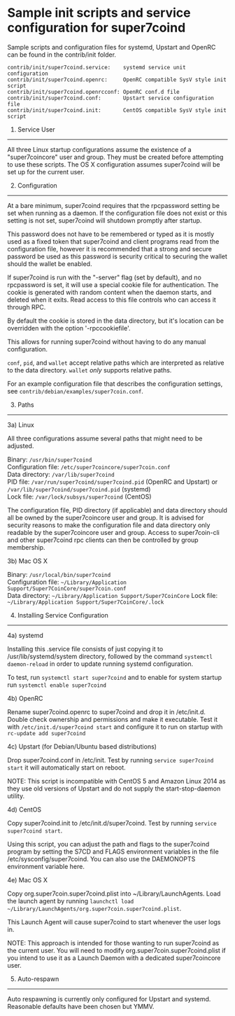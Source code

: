 Sample init scripts and service configuration for super7coind
==========================================================

Sample scripts and configuration files for systemd, Upstart and OpenRC
can be found in the contrib/init folder.

    contrib/init/super7coind.service:    systemd service unit configuration
    contrib/init/super7coind.openrc:     OpenRC compatible SysV style init script
    contrib/init/super7coind.openrcconf: OpenRC conf.d file
    contrib/init/super7coind.conf:       Upstart service configuration file
    contrib/init/super7coind.init:       CentOS compatible SysV style init script

1. Service User
---------------------------------

All three Linux startup configurations assume the existence of a "super7coincore" user
and group.  They must be created before attempting to use these scripts.
The OS X configuration assumes super7coind will be set up for the current user.

2. Configuration
---------------------------------

At a bare minimum, super7coind requires that the rpcpassword setting be set
when running as a daemon.  If the configuration file does not exist or this
setting is not set, super7coind will shutdown promptly after startup.

This password does not have to be remembered or typed as it is mostly used
as a fixed token that super7coind and client programs read from the configuration
file, however it is recommended that a strong and secure password be used
as this password is security critical to securing the wallet should the
wallet be enabled.

If super7coind is run with the "-server" flag (set by default), and no rpcpassword is set,
it will use a special cookie file for authentication. The cookie is generated with random
content when the daemon starts, and deleted when it exits. Read access to this file
controls who can access it through RPC.

By default the cookie is stored in the data directory, but it's location can be overridden
with the option '-rpccookiefile'.

This allows for running super7coind without having to do any manual configuration.

`conf`, `pid`, and `wallet` accept relative paths which are interpreted as
relative to the data directory. `wallet` *only* supports relative paths.

For an example configuration file that describes the configuration settings,
see `contrib/debian/examples/super7coin.conf`.

3. Paths
---------------------------------

3a) Linux

All three configurations assume several paths that might need to be adjusted.

Binary:              `/usr/bin/super7coind`  
Configuration file:  `/etc/super7coincore/super7coin.conf`  
Data directory:      `/var/lib/super7coind`  
PID file:            `/var/run/super7coind/super7coind.pid` (OpenRC and Upstart) or `/var/lib/super7coind/super7coind.pid` (systemd)  
Lock file:           `/var/lock/subsys/super7coind` (CentOS)  

The configuration file, PID directory (if applicable) and data directory
should all be owned by the super7coincore user and group.  It is advised for security
reasons to make the configuration file and data directory only readable by the
super7coincore user and group.  Access to super7coin-cli and other super7coind rpc clients
can then be controlled by group membership.

3b) Mac OS X

Binary:              `/usr/local/bin/super7coind`  
Configuration file:  `~/Library/Application Support/Super7CoinCore/super7coin.conf`  
Data directory:      `~/Library/Application Support/Super7CoinCore`
Lock file:           `~/Library/Application Support/Super7CoinCore/.lock`

4. Installing Service Configuration
-----------------------------------

4a) systemd

Installing this .service file consists of just copying it to
/usr/lib/systemd/system directory, followed by the command
`systemctl daemon-reload` in order to update running systemd configuration.

To test, run `systemctl start super7coind` and to enable for system startup run
`systemctl enable super7coind`

4b) OpenRC

Rename super7coind.openrc to super7coind and drop it in /etc/init.d.  Double
check ownership and permissions and make it executable.  Test it with
`/etc/init.d/super7coind start` and configure it to run on startup with
`rc-update add super7coind`

4c) Upstart (for Debian/Ubuntu based distributions)

Drop super7coind.conf in /etc/init.  Test by running `service super7coind start`
it will automatically start on reboot.

NOTE: This script is incompatible with CentOS 5 and Amazon Linux 2014 as they
use old versions of Upstart and do not supply the start-stop-daemon utility.

4d) CentOS

Copy super7coind.init to /etc/init.d/super7coind. Test by running `service super7coind start`.

Using this script, you can adjust the path and flags to the super7coind program by
setting the S7CD and FLAGS environment variables in the file
/etc/sysconfig/super7coind. You can also use the DAEMONOPTS environment variable here.

4e) Mac OS X

Copy org.super7coin.super7coind.plist into ~/Library/LaunchAgents. Load the launch agent by
running `launchctl load ~/Library/LaunchAgents/org.super7coin.super7coind.plist`.

This Launch Agent will cause super7coind to start whenever the user logs in.

NOTE: This approach is intended for those wanting to run super7coind as the current user.
You will need to modify org.super7coin.super7coind.plist if you intend to use it as a
Launch Daemon with a dedicated super7coincore user.

5. Auto-respawn
-----------------------------------

Auto respawning is currently only configured for Upstart and systemd.
Reasonable defaults have been chosen but YMMV.

